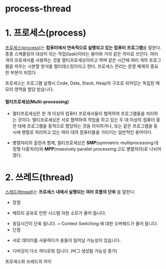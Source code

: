 # process-thread

# 1. 프로세스(process)
[프로세스(process)](https://ko.wikipedia.org/wiki/프로세스)는 **컴퓨터에서 연속적으로 실행되고 있는 컴퓨터 프로그램**을 말한다. 종종 스케줄링의 대상이 되는 작업(task)이라는 용어와 거의 같은 의미로 쓰인다. 여러 개의 프로세서를 사용하는 것을 멀티프로세싱이라고 하며 같은 시간에 여러 개의 프로그램을 띄우는 시분할 방식을 멀티태스킹이라고 한다. 프로세스 관리는 운영 체제의 중요한 부분이 되었다.

프로세스는 프로그램 실행시 Code, Data, Stack, Heap의 구조로 되어있는 독립된 메모리 영역을 할당 받습니다.

#### 멀티프로세싱(Multi-processing)
- 멀티프로세싱은 한 개 이상의 컴퓨터 프로세서들이 협력하여 프로그램들을 처리하는 것이다. 멀티프로세싱은 서로 협력하여 작업을 하고 있는 두 대 이상의 컴퓨터 중 한 대에 프로그램을 동적으로 할당하는 것을 의미하거나, 또는 같은 프로그램을 동시에 병렬로 처리하고 있는 여러 대의 컴퓨터들을 가리키는 일반적인 용어이다.

- 병렬처리의 출현과 함께, 멀티프로세싱은 __SMP__(symmetric multiprocessing:대칭형 다중처리)와 __MPP__(massively parallel processing:고도 병렬처리)로 나뉘어졌다.




# 2. 쓰레드(thread)
[스레드(thread)](https://ko.wikipedia.org/wiki/스레드_(컴퓨팅))는 **프로세스 내에서 실행되는 여러 흐름의 단위** 을 말한다.

* 장점
- 메모리 공유로 인한 시스템 자원 소모가 줄어 듭니다.
* 응답시간이 단축 됩니다.
= Context Switching 에 대한 오버헤드가 줄어 듭니다.
* 단점
- 서로 데이터를 사용하다가 충돌이 일어날 가능성이 있습니다.
+ 디버깅이 다소 까다로워 집니다. (버그 생성될 가능성 증가)



프로세스와 쓰레드의 차이
